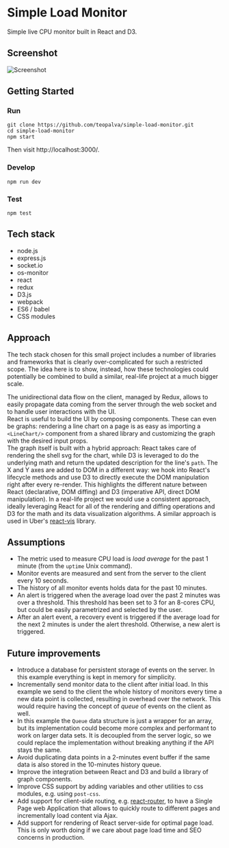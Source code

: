 # Simple Load Monitor

Simple live CPU monitor built in React and D3.

## Screenshot

![Screenshot](https://github.com/teopalva/simple-load-monitor/blob/master/public/img/screenshot.png)

## Getting Started

### Run
  `git clone https://github.com/teopalva/simple-load-monitor.git`<br>
  `cd simple-load-monitor`<br>
  `npm start`

  Then visit http://localhost:3000/.

### Develop
  `npm run dev`

### Test
  `npm test`

## Tech stack
- node.js
- express.js
- socket.io
- os-monitor
- react
- redux
- D3.js
- webpack
- ES6 / babel
- CSS modules

## Approach
The tech stack chosen for this small project includes a number of libraries and frameworks that is clearly over-complicated for such a restricted scope. The idea here is to show, instead, how these technologies could potentially be combined to build a similar, real-life project at a much bigger scale.

The unidirectional data flow on the client, managed by Redux, allows to easily propagate data coming from the server through the web socket and to handle user interactions with the UI.<br>
React is useful to build the UI by composing components. These can even be graphs: rendering a line chart on a page is as easy as importing a `<LineChart/>` component from a shared library and customizing the graph with the desired input props.<br>
The graph itself is built with a hybrid approach: React takes care of rendering the shell svg for the chart, while D3 is leveraged to do the underlying math and return the updated description for the line's `path`. The X and Y axes are added to DOM in a different way: we hook into React's lifecycle methods and use D3 to directly execute the DOM manipulation right after every re-render. This highlights the different nature between React (declarative, DOM diffing) and D3 (imperative API, direct DOM manipulation). In a real-life project we would use a consistent approach, ideally leveraging React for all of the rendering and diffing operations and D3 for the math and its data visualization algorithms. A similar approach is used in Uber's  [react-vis](https://github.com/uber/react-vis) library.

## Assumptions
- The metric used to measure CPU load is *load average* for the past 1 minute (from the `uptime` Unix command).
- Monitor events are measured and sent from the server to the client every 10 seconds.
- The history of all monitor events holds data for the past 10 minutes.
- An alert is triggered when the average load over the past 2 minutes was over a threshold. This threshold has been set to 3 for an 8-cores CPU, but could be easily parametrized and selected by the user.
- After an alert event, a recovery event is triggered if the average load for the next 2 minutes is under the alert threshold. Otherwise, a new alert is triggered.

## Future improvements
- Introduce a database for persistent storage of events on the server. In this example everything is kept in memory for simplicity.
- Incrementally send monitor data to the client after initial load. In this example we send to the client the whole history of monitors every time a new data point is collected, resulting in overhead over the network. This would require having the concept of *queue* of events on the client as well.
- In this example the `Queue` data structure is just a wrapper for an array, but its implementation could become more complex and performant to work on larger data sets. It is decoupled from the server logic, so we could replace the implementation without breaking anything if the API stays the same.
- Avoid duplicating data points in a 2-minutes event buffer if the same data is also stored in the 10-minutes history queue.
- Improve the integration between React and D3 and build a library of graph components.
- Improve CSS support by adding variables and other utilities to css modules, e.g. using `post-css`.
- Add support for client-side routing, e.g. [react-router](https://github.com/ReactTraining/react-router), to have a Single Page web Application that allows to quickly route to different pages and incrementally load content via Ajax.
- Add support for rendering of React server-side for optimal page load. This is only worth doing if we care about page load time and SEO concerns in production.
